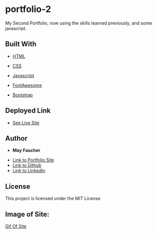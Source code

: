 # portfolio-2

My Second Portfolio, now using the skills learned previously, and some javascript.


## Built With

* [HTML](https://developer.mozilla.org/en-US/docs/Web/HTML)
* [CSS](https://developer.mozilla.org/en-US/docs/Web/CSS)
* [Javascript](https://developer.mozilla.org/en-US/docs/Web/JavaScript)

* [FontAwesome](https://fontawesome.com/)
* [Bootstrap](https://getbootstrap.com/)

## Deployed Link

* [See Live Site](https://divinemayura.github.io/portfolio-2/)


## Author

* **May Faucher** 

- [Link to Portfolio Site](https://divinemayura.github.io/portfolio-2/)
- [Link to Github](https://github.com/DivineMayura)
- [Link to LinkedIn](www.linkedin.com/in/mayfaucher)

## License

This project is licensed under the MIT License 

## Image of Site:

[Gif Of Site](./images/Document.gif)